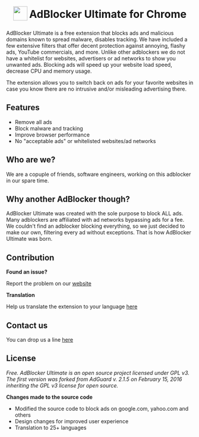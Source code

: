 <h1 align="center">
<sub>
<img src="https://github.com/adblockultimate/AdBlockUltimate-firefox/blob/master/icons/38.png" height="38" width="38">
</sub>
AdBlocker Ultimate for Chrome
</h1>

AdBlocker Ultimate is a free extension that blocks ads and malicious domains known to spread malware, disables tracking. We have included a few extensive filters that offer decent protection against annoying, flashy ads, YouTube commercials, and more. Unlike other adblockers we do not have a whitelist for websites, advertisers or ad networks to show you unwanted ads. Blocking ads will speed up your website load speed, decrease CPU and memory usage.

The extension allows you to switch back on ads for your favorite websites in case you know there are no intrusive and/or misleading advertising there.

## Features

* Remove all ads
* Block malware and tracking
* Improve browser performance
* No "acceptable ads" or whitelisted websites/ad networks

## Who are we?

We are a copuple of friends, software engineers, working on this adblocker in our spare time.

## Why another AdBlocker though?

AdBlocker Ultimate was created with the sole purpose to block ALL ads. Many adblockers are affiliated with ad networks bypassing ads for a fee. We couldn't find an adblocker blocking everything, so we just decided to make our own, filtering every ad without exceptions. That is how AdBlocker Ultimate was born.

## Contribution

**Found an issue?**

Report the problem on our [website](https://adblockultimate.net/report.html)

**Translation**

Help us translate the extension to your language [here](https://crowdin.com/project/adblock-ultimate/invite)

## Contact us

You can drop us a line [here](https://adblockultimate.net/contact.html)

## License

*Free. AdBlocker Ultimate is an open source project licensed under GPL v3. The first version was forked from AdGuard v. 2.1.5 on February 15, 2016 inheriting the GPL v3 license for open source.*

**Changes made to the source code**
* Modified the source code to block ads on google.com, yahoo.com and others
* Design changes for improved user experience
* Translation to 25+ languages

